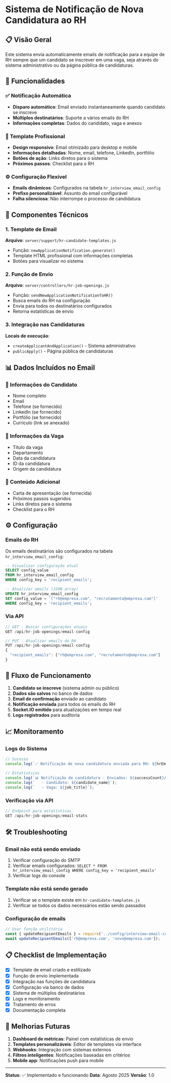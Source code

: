# Sistema de Notificação de Nova Candidatura ao RH

## 📋 Visão Geral

Este sistema envia automaticamente emails de notificação para a equipe de RH sempre que um candidato se inscrever em uma vaga, seja através do sistema administrativo ou da página pública de candidaturas.

## 🚀 Funcionalidades

### ✅ Notificação Automática
- **Disparo automático**: Email enviado instantaneamente quando candidato se inscreve
- **Múltiplos destinatários**: Suporte a vários emails do RH
- **Informações completas**: Dados do candidato, vaga e anexos

### 📧 Template Profissional
- **Design responsivo**: Email otimizado para desktop e mobile
- **Informações detalhadas**: Nome, email, telefone, LinkedIn, portfólio
- **Botões de ação**: Links diretos para o sistema
- **Próximos passos**: Checklist para o RH

### ⚙️ Configuração Flexível
- **Emails dinâmicos**: Configurados na tabela `hr_interview_email_config`
- **Prefixo personalizável**: Assunto do email configurável
- **Falha silenciosa**: Não interrompe o processo de candidatura

## 🔧 Componentes Técnicos

### 1. Template de Email
**Arquivo**: `server/support/hr-candidate-templates.js`
- Função: `newApplicationNotification.generate()`
- Template HTML profissional com informações completas
- Botões para visualizar no sistema

### 2. Função de Envio
**Arquivo**: `server/controllers/hr-job-openings.js`
- Função: `sendNewApplicationNotificationToHR()`
- Busca emails do RH na configuração
- Envia para todos os destinatários configurados
- Retorna estatísticas de envio

### 3. Integração nas Candidaturas
**Locais de execução**:
- `createApplicantAndApplication()` - Sistema administrativo
- `publicApply()` - Página pública de candidaturas

## 📊 Dados Incluídos no Email

### 👤 Informações do Candidato
- Nome completo
- Email
- Telefone (se fornecido)
- LinkedIn (se fornecido)
- Portfólio (se fornecido)
- Currículo (link se anexado)

### 💼 Informações da Vaga
- Título da vaga
- Departamento
- Data da candidatura
- ID da candidatura
- Origem da candidatura

### 📝 Conteúdo Adicional
- Carta de apresentação (se fornecida)
- Próximos passos sugeridos
- Links diretos para o sistema
- Checklist para o RH

## ⚙️ Configuração

### Emails do RH
Os emails destinatários são configurados na tabela `hr_interview_email_config`:

```sql
-- Visualizar configuração atual
SELECT config_value 
FROM hr_interview_email_config 
WHERE config_key = 'recipient_emails';

-- Atualizar emails (JSON array)
UPDATE hr_interview_email_config 
SET config_value = '["rh@empresa.com", "recrutamento@empresa.com"]'
WHERE config_key = 'recipient_emails';
```

### Via API
```javascript
// GET - Buscar configurações atuais
GET /api/hr-job-openings/email-config

// PUT - Atualizar emails do RH
PUT /api/hr-job-openings/email-config
{
  "recipient_emails": ["rh@empresa.com", "recrutamento@empresa.com"]
}
```

## 🔄 Fluxo de Funcionamento

1. **Candidato se inscreve** (sistema admin ou público)
2. **Dados são salvos** no banco de dados
3. **Email de confirmação** enviado ao candidato
4. **Notificação enviada** para todos os emails do RH
5. **Socket.IO emitido** para atualizações em tempo real
6. **Logs registrados** para auditoria

## 📈 Monitoramento

### Logs do Sistema
```javascript
// Sucesso
console.log(`✅ Notificação de nova candidatura enviada para RH: ${hrEmail}`);

// Estatísticas
console.log(`📊 Notificação de candidatura - Enviados: ${successCount}/${totalCount} emails`);
console.log(`   - Candidato: ${candidate_name}`);
console.log(`   - Vaga: ${job_title}`);
```

### Verificação via API
```javascript
// Endpoint para estatísticas
GET /api/hr-job-openings/email-stats
```

## 🛠️ Troubleshooting

### Email não está sendo enviado
1. Verificar configuração do SMTP
2. Verificar emails configurados: `SELECT * FROM hr_interview_email_config WHERE config_key = 'recipient_emails'`
3. Verificar logs do console

### Template não está sendo gerado
1. Verificar se o template existe em `hr-candidate-templates.js`
2. Verificar se todos os dados necessários estão sendo passados

### Configuração de emails
```javascript
// Usar função utilitária
const { updateRecipientEmails } = require('../config/interview-email-config');
await updateRecipientEmails(['rh@empresa.com', 'novo@empresa.com']);
```

## 📋 Checklist de Implementação

- [x] Template de email criado e estilizado
- [x] Função de envio implementada
- [x] Integração nas funções de candidatura
- [x] Configuração via banco de dados
- [x] Sistema de múltiplos destinatários
- [x] Logs e monitoramento
- [x] Tratamento de erros
- [x] Documentação completa

## 🔮 Melhorias Futuras

1. **Dashboard de métricas**: Painel com estatísticas de envio
2. **Templates personalizáveis**: Editor de templates via interface
3. **Webhooks**: Integração com sistemas externos
4. **Filtros inteligentes**: Notificações baseadas em critérios
5. **Mobile app**: Notificações push para mobile

---

**Status**: ✅ Implementado e funcionando
**Data**: Agosto 2025
**Versão**: 1.0 
